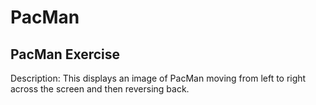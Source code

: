 # PacMan
## PacMan Exercise


Description: This displays an image of PacMan moving from left to right across the screen and then reversing back.

